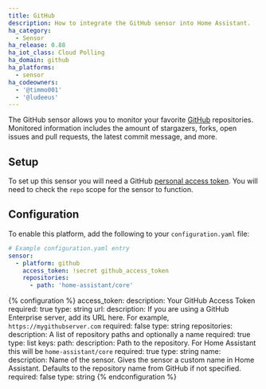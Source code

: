 ```yaml
---
title: GitHub
description: How to integrate the GitHub sensor into Home Assistant.
ha_category:
  - Sensor
ha_release: 0.88
ha_iot_class: Cloud Polling
ha_domain: github
ha_platforms:
  - sensor
ha_codeowners:
  - '@timmo001'
  - '@ludeeus'
---
```


The GitHub sensor allows you to monitor your favorite [GitHub](https://github.com/) repositories. Monitored information includes the amount of stargazers, forks, open issues and pull requests, the latest commit message, and more. 

## Setup

To set up this sensor you will need a GitHub [personal access token](https://github.com/settings/tokens). You will need to check the `repo` scope for the sensor to function.

## Configuration

To enable this platform, add the following to your `configuration.yaml` file:

```yaml
# Example configuration.yaml entry
sensor:
  - platform: github
    access_token: !secret github_access_token
    repositories:
      - path: 'home-assistant/core'
```

{% configuration %}
access_token:
  description: Your GitHub Access Token
  required: true
  type: string
url:
  description: If you are using a GitHub Enterprise server, add its URL here. For example, `https://mygithubserver.com`
  required: false
  type: string
repositories:
  description: A list of repository paths and optionally a name
  required: true
  type: list
  keys:
    path:
      description: Path to the repository. For Home Assistant this will be `home-assistant/core`
      required: true
      type: string
    name:
      description: Name of the sensor. Gives the sensor a custom name in Home Assistant. Defaults to the repository name from GitHub if not specified.
      required: false
      type: string
{% endconfiguration %}
